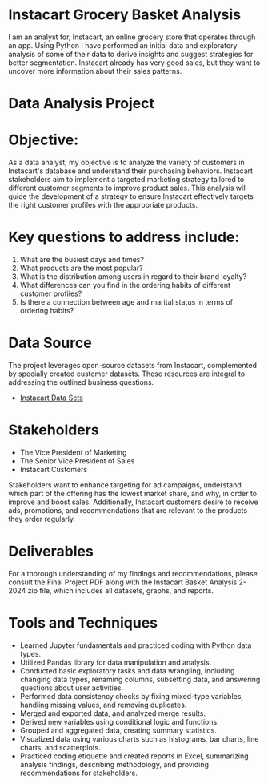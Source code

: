 # Instacart Grocery Basket Analysis
I am an analyst for, Instacart, an online grocery store
that operates through an app.  Using Python I have performed an initial data and exploratory analysis of some of their data
to derive insights and suggest strategies for better segmentation.
Instacart already has very good sales, but they want to uncover more information about their sales patterns.

# Data Analysis Project
# Objective:
As a data analyst, my objective is to analyze the variety of customers in Instacart's database and understand their purchasing behaviors. Instacart stakeholders aim to implement a targeted marketing strategy tailored to different customer segments to improve product sales. This analysis will guide the development of a strategy to ensure Instacart effectively targets the right customer profiles with the appropriate products. 

# Key questions to address include:
1. What are the busiest days and times?
2. What products are the most popular?
3. What is the distribution among users in regard to their brand loyalty?
4. What differences can you find in the ordering habits of different customer profiles?
5. Is there a connection between age and marital status in terms of ordering habits?

# Data Source
The project leverages open-source datasets from Instacart, complemented by specially created customer datasets. These resources are integral to addressing the outlined business questions.
-  [Instacart Data Sets](https://www.instacart.com/datasets/grocery-shopping-2017)

# Stakeholders
- The Vice President of Marketing
- The Senior Vice President of Sales
- Instacart Customers

Stakeholders want to enhance targeting for ad campaigns, understand which part of the offering has the lowest market share, and why, in order to improve and boost sales. Additionally, Instacart customers desire to receive ads, promotions, and recommendations that are relevant to the products they order regularly.

# Deliverables
For a thorough understanding of my findings and recommendations, please consult the Final Project PDF along with the Instacart Basket Analysis 2-2024 zip file, which includes all datasets, graphs, and reports.

# Tools and Techniques
- Learned Jupyter fundamentals and practiced coding with Python data types.
- Utilized Pandas library for data manipulation and analysis.
- Conducted basic exploratory tasks and data wrangling, including changing data types, renaming columns, subsetting data, and answering questions about user activities.
- Performed data consistency checks by fixing mixed-type variables, handling missing values, and removing duplicates.
- Merged and exported data, and analyzed merge results.
- Derived new variables using conditional logic and functions.
- Grouped and aggregated data, creating summary statistics.
- Visualized data using various charts such as histograms, bar charts, line charts, and scatterplots.
- Practiced coding etiquette and created reports in Excel, summarizing analysis findings, describing methodology, and providing recommendations for stakeholders.






